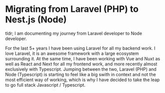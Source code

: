 # Migrating from Laravel (PHP) to Nest.js (Node)

tldr; I am documenting my journey from Laravel developer to Node developer.

For the last 5+ years I have been using Laravel for all my backend work.
I love Laravel, it is an awesome framework with a large ecosystem surrounding it.
At the same time, I have been working with Vue and Nuxt as well as React and Next for all my frontend work, and more recently almost exclusively with Typescript.
Jumping between the two, Laravel (PHP) and Node (Typescript) is starting to feel like a big swith in context and not the most efficient way of working, which is why I have decided to take the leap to go full stack Javascript / Typescript.

